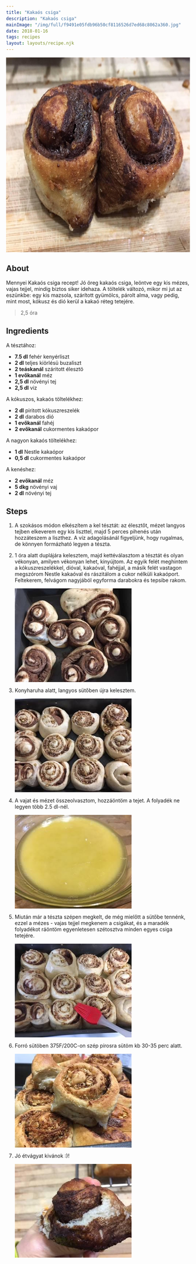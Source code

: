 ```yaml
---
title: "Kakaós csiga"
description: "Kakaós csiga"
mainImage: "/img/full/f9491e05fdb96b50cf8116526d7ed68c8062a360.jpg"
date: 2018-01-16
tags: recipes
layout: layouts/recipe.njk
---
```

                            
<p align="center"><a href="https://cookpad.com/hu/receptek/3920751-kakaos-csiga" rel="Recipe source page"><img width="751" height="532" src="/img/full/f9491e05fdb96b50cf8116526d7ed68c8062a360.jpg"/></a></p>

## About
Mennyei Kakaós csiga recept! Jó öreg kakaós csiga, leöntve egy  kis mézes, vajas tejjel, mindig biztos siker idehaza. A töltelék változó, mikor mi jut az eszünkbe: egy kis mazsola, szárított gyümölcs, párolt alma, vagy pedig, mint most, kókusz és dió kerül a kakaó réteg tetejére.

> 2,5 óra 

## Ingredients

A tésztához:
* **7.5 dl** fehér kenyérliszt
* **2 dl** teljes kiörlésü buzaliszt
* **2 teáskanál** száritott élesztö
* **1 evőkanál** méz
* **2,5 dl** növényi tej
* **2,5 dl** viz

A kókuszos, kakaós töltelékhez:
* **2 dl** piritott kókuszreszelék
* **2 dl** darabos dió
* **1 evőkanál** fahéj
* **2 evőkanál** cukormentes kakaópor

A nagyon kakaós töltelékhez:
* **1 dl** Nestle kakaópor
* **0,5 dl** cukormentes kakaópor

A kenéshez:
* **2 evőkanál** méz
* **5 dkg** növényi vaj
* **2 dl** növényi tej

## Steps

1. A szokásos módon elkészítem a kel tésztát: az élesztőt, mézet langyos tejben elkeverem egy kis liszttel, majd 5 perces pihenés után hozzáteszem a liszthez. A víz adagolásánál figyeljünk, hogy rugalmas, de könnyen formázható legyen a tészta.
 
    <div style="clear: both"/>

2. 1 óra alatt duplájára kelesztem, majd kettéválasztom a tésztát és olyan vékonyan, amilyen vékonyan lehet, kinyújtom. Az egyik felét meghintem a kókuszreszelékkel, dióval, kakaóval, fahéjjal, a másik felét vastagon megszórom Nestle kakaóval és rászitálom a cukor nélküli kakaóport. Feltekerem, felvágom nagyjából egyforma darabokra és tepsibe rakom.
 
    <p><img width="320" height="256" align="left" src="/img/full/b31e06838f3acfa16c29f99dbe4c03b2bf096ca3.jpg"/></p><div style="clear: both"/>

3. Konyharuha alatt, langyos sütőben újra kelesztem.
 
    <p><img width="320" height="256" align="left" src="/img/full/e4c024d6450a222e17d5c283161805a7310a450f.jpg"/></p><div style="clear: both"/>

4. A vajat és mézet összeolvasztom, hozzáöntöm a tejet. A folyadék ne legyen több 2.5 dl-nél.
 
    <p><img width="320" height="256" align="left" src="/img/full/914cc30e6bd6b51bcf6b28b06428d3edd93a314e.jpg"/></p><div style="clear: both"/>

5. Miután már a tészta szépen megkelt, de még mielőtt a sütőbe tennénk, ezzel a mézes - vajas tejjel megkenem a csigákat, és a maradék folyadékot ráöntöm egyenletesen szétosztva minden egyes csiga tetejére.
 
    <p><img width="320" height="256" align="left" src="/img/full/a1105cc1622a57366f4bec44fc27490f64bd8c36.jpg"/></p><div style="clear: both"/>

6. Forró sütöben 375F/200C-on szép pirosra sütöm kb 30-35 perc alatt.
 
    <p><img width="320" height="256" align="left" src="/img/full/e6c75c25fd139de5098015d5afe2a75891fe760a.jpg"/></p><div style="clear: both"/>

7. Jó étvágyat kivánok :)!
 
    <p><img width="320" height="256" align="left" src="/img/full/d983ecb31baf8afac5d6d2fe1a86951db41508fe.jpg"/></p><div style="clear: both"/>

